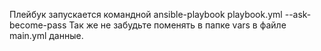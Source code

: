 Плейбук запускается командной ansible-playbook playbook.yml --ask-become-pass
Так же не забудьте поменять в папке vars в файле main.yml данные.
